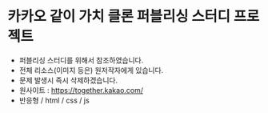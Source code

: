 # 카카오 같이 가치 클론 퍼블리싱 스터디 프로젝트

- 퍼블리싱 스터디를 위해서 참조하였습니다.
- 전체 리소스(이미지 등은) 원저작자에게 있습니다.
- 문제 발생시 즉시 삭제하겠습니다.
- 원사이트 : https://together.kakao.com/
- 반응형 / html / css / js
